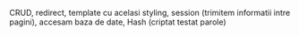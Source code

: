 CRUD, redirect, template cu acelasi styling, session (trimitem informatii intre pagini), accesam baza de date, Hash (criptat testat parole)